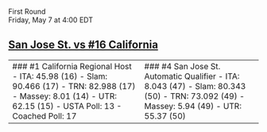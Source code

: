 First Round  
Friday, May 7 at 4:00 EDT
## [San Jose St. vs #16 California](https://www.ncaa.com/game/5833650) 

<table><tr><td>  
### #1 California  
Regional Host  
- ITA: 45.98 (16)  
- Slam: 90.466 (17)  
- TRN: 82.988 (17)  
- Massey: 8.01 (14)  
- UTR: 62.15 (15)  
- USTA Poll: 13  
- Coached Poll: 17  
</td><td>  
### #4 San Jose St.  
Automatic Qualifier  
- ITA: 8.043 (47)  
- Slam: 80.343 (50)  
- TRN: 73.092 (49)  
- Massey: 5.94 (49)  
- UTR: 55.37 (50)  
</td></tr></table>  
